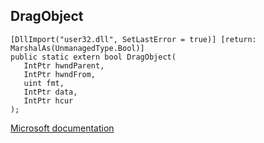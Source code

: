 ## DragObject

```
[DllImport("user32.dll", SetLastError = true)] [return: MarshalAs(UnmanagedType.Bool)]
public static extern bool DragObject(
   IntPtr hwndParent,
   IntPtr hwndFrom,
   uint fmt,
   IntPtr data,
   IntPtr hcur
);
```

[Microsoft documentation](https://docs.microsoft.com/en-us/windows/win32/api/winuser/nf-winuser-dragobject)
